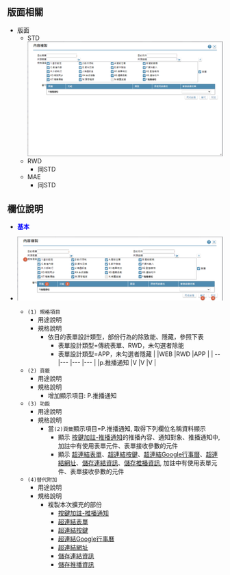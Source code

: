 ## <div id="layout">版面相關</div>
* 版面
    * STD</br>
        ![pic][image_copybtnannotation]
    * RWD
        * 同STD
    * MAE</br>
        * 同STD

## <div id="object-desc">欄位說明</div>
* <p id="fieldbreak1" style="color:blue;font-weight:bold">基本</p>

* ![pic][image_copybtnannotation_Block1]
    * `(1) 規格項目`
        * 用途說明
        * 規格說明
            * 依目的表單設計類型，部份行為的除致能、隱藏，參照下表
                * 表單設計類型=傳統表單、RWD，未勾選者除能
                * 表單設計類型=APP，未勾選者隱藏
                |    |WEB |RWD |APP |
                | -- |--- |--- |--- |
                |p.推播通知  |V |V |V |
    * `(2) 頁籤`
        * 用途說明
        * 規格說明
            * 增加顯示項目: P.推播通知
    * `(3) 功能`
        * 用途說明
        * 規格說明
            * 當`(2)頁籤`顯示項目=P.推播通知, 取得下列欄位名稱資料顯示
                * 顯示 [按鍵加註-推播通知][link_MAENotice]的推播內容、通知對象、推播通知中, 加註中有使用表單元件、表單接收參數的元件
                * 顯示 [超連結表單][link_linkform]、[超連結按鍵][link_linkbutton]、[超連結Google行事曆][link_linkgooglecalendar]、[超連結網址][link_linkurl]、[儲存連結資訊][link_savelinkinfo]、[儲存推播資訊][link_savenoticeinfo], 加註中有使用表單元件、表單接收參數的元件
    * `(4)替代附加`
        * 用途說明
        * 規格說明
            * 複製本次擴充的部份
                * [按鍵加註-推播通知][link_MAENotice]
                * [超連結表單][link_linkform]
                * [超連結按鍵][link_linkbutton]
                * [超連結Google行事曆][link_linkgooglecalendar]
                * [超連結網址][link_linkurl]
                * [儲存連結資訊][link_savelinkinfo]
                * [儲存推播資訊][link_savenoticeinfo]
                
<!-- 圖片 -->
[image_copybtnannotation]:attachment/CopyButtonAnnotationForm.png
[image_copybtnannotation_Block1]:attachment/CopyButtonAnnotationForm-Block1.png

<!-- 超連結 -->
[link_fieldbreak1]:#fieldbreak1 "欄位說明/基本區塊"

[link_MAENotice]:../BANotice/README.md "按鍵加註-推播通知"
[link_linkform]:../BANotice/MAENotice-Link-Form.md "連結內容_超連結表單"
[link_linkbutton]:../BANotice/MAENotice-Link-Button.md "連結內容_超連結按鍵"
[link_linkgooglecalendar]:../BANotice/MAENotice-Link-GoogleCalendar.md "連結內容_超連結Google行事曆"
[link_linkurl]:../BANotice/MAENotice-Link-URL.md "連結內容_超連結網址"
[link_savelinkinfo]:../BANotice/MAENotice-SaveLinkInfo.md "儲存連結資訊"
[link_savenoticeinfo]:../BANotice/MAENotice-SaveNoticeInfo.md "儲存推播資訊"